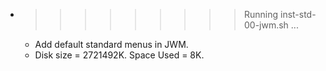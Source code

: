 * >>>>>>>>> Running inst-std-00-jwm.sh ...
  * Add default standard menus in JWM.
  * Disk size = 2721492K. Space Used = 8K.
